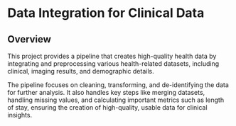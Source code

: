 # Data Integration for Clinical Data

## Overview
This project provides a pipeline that creates high-quality health data by integrating and preprocessing various health-related datasets, including clinical, imaging results, and demographic details. 

The pipeline focuses on cleaning, transforming, and de-identifying the data for further analysis. It also handles key steps like merging datasets, handling missing values, and calculating important metrics such as length of stay, ensuring the creation of high-quality, usable data for clinical insights.
